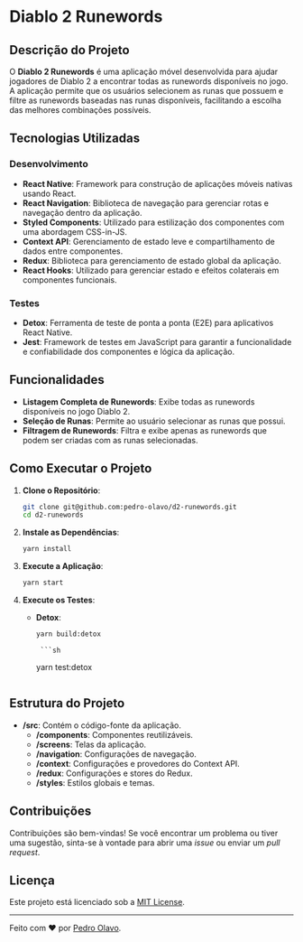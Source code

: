 # Diablo 2 Runewords

## Descrição do Projeto

O **Diablo 2 Runewords** é uma aplicação móvel desenvolvida para ajudar jogadores de Diablo 2 a encontrar todas as runewords disponíveis no jogo. A aplicação permite que os usuários selecionem as runas que possuem e filtre as runewords baseadas nas runas disponíveis, facilitando a escolha das melhores combinações possíveis.

## Tecnologias Utilizadas

### Desenvolvimento

- **React Native**: Framework para construção de aplicações móveis nativas usando React.
- **React Navigation**: Biblioteca de navegação para gerenciar rotas e navegação dentro da aplicação.
- **Styled Components**: Utilizado para estilização dos componentes com uma abordagem CSS-in-JS.
- **Context API**: Gerenciamento de estado leve e compartilhamento de dados entre componentes.
- **Redux**: Biblioteca para gerenciamento de estado global da aplicação.
- **React Hooks**: Utilizado para gerenciar estado e efeitos colaterais em componentes funcionais.

### Testes

- **Detox**: Ferramenta de teste de ponta a ponta (E2E) para aplicativos React Native.
- **Jest**: Framework de testes em JavaScript para garantir a funcionalidade e confiabilidade dos componentes e lógica da aplicação.

## Funcionalidades

- **Listagem Completa de Runewords**: Exibe todas as runewords disponíveis no jogo Diablo 2.
- **Seleção de Runas**: Permite ao usuário selecionar as runas que possui.
- **Filtragem de Runewords**: Filtra e exibe apenas as runewords que podem ser criadas com as runas selecionadas.

## Como Executar o Projeto

1. **Clone o Repositório**:
   ```sh
   git clone git@github.com:pedro-olavo/d2-runewords.git
   cd d2-runewords
   ```

2. **Instale as Dependências**:
   ```sh
   yarn install
   ```

3. **Execute a Aplicação**:
   ```sh
   yarn start
   ```

4. **Execute os Testes**:
   - **Detox**:
     ```sh
     yarn build:detox
     ```
          ```sh
     yarn test:detox
     ```

## Estrutura do Projeto

- **/src**: Contém o código-fonte da aplicação.
  - **/components**: Componentes reutilizáveis.
  - **/screens**: Telas da aplicação.
  - **/navigation**: Configurações de navegação.
  - **/context**: Configurações e provedores do Context API.
  - **/redux**: Configurações e stores do Redux.
  - **/styles**: Estilos globais e temas.

## Contribuições

Contribuições são bem-vindas! Se você encontrar um problema ou tiver uma sugestão, sinta-se à vontade para abrir uma _issue_ ou enviar um _pull request_.

## Licença

Este projeto está licenciado sob a [MIT License](LICENSE).

---

Feito com ❤️ por [Pedro Olavo](https://github.com/pedro-olavo).
